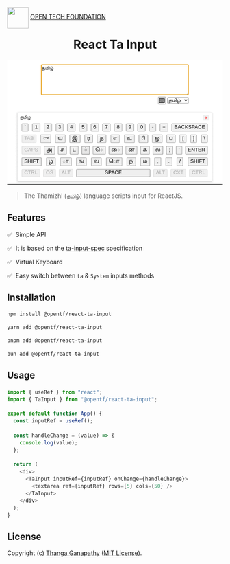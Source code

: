 <img align="left" src="https://open-tech-foundation.pages.dev/img/Logo.svg" width="50" height="50">

&nbsp;[OPEN TECH FOUNDATION](https://open-tech-foundation.pages.dev/)

<div align="center">

# React Ta Input

![Virtual Keyboard](https://raw.githubusercontent.com/Open-Tech-Foundation/react-ta-input/main/assets/demo.gif)

</div>

> The Thamizhl (தமிழ்) language scripts input for ReactJS.

## Features

✅&nbsp; Simple API

✅&nbsp; It is based on the [ta-input-spec](https://github.com/Open-Tech-Foundation/ta-input-spec) specification

✅&nbsp; Virtual Keyboard

✅&nbsp; Easy switch between `ta` & `System` inputs methods

## Installation

```sh
npm install @opentf/react-ta-input
```

```sh
yarn add @opentf/react-ta-input
```

```sh
pnpm add @opentf/react-ta-input
```

```sh
bun add @opentf/react-ta-input
```

## Usage

```js
import { useRef } from "react";
import { TaInput } from "@opentf/react-ta-input";

export default function App() {
  const inputRef = useRef();

  const handleChange = (value) => {
    console.log(value);
  };

  return (
    <div>
      <TaInput inputRef={inputRef} onChange={handleChange}>
        <textarea ref={inputRef} rows={5} cols={50} />
      </TaInput>
    </div>
  );
}
```

## License

Copyright (c) [Thanga Ganapathy](https://github.com/Thanga-Ganapathy) ([MIT License](./LICENSE)).

